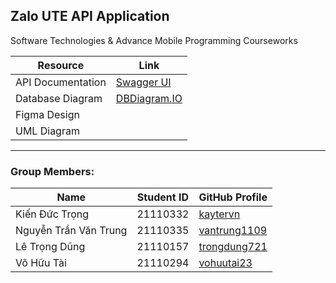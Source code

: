 ## Zalo UTE API Application

Software Technologies & Advance Mobile Programming Courseworks

| **Resource**      | **Link**                                                                |
| ----------------- | ----------------------------------------------------------------------- |
| API Documentation | [Swagger UI](https://realtime-chat-app-api-tbaf.onrender.com/api-docs/) |
| Database Diagram  | [DBDiagram.IO](https://dbdiagram.io/d/ZaloUTE-66c6a9b4a346f9518cbd7113) |
| Figma Design      |                                                                         |
| UML Diagram       |                                                                         |

---

### Group Members:

| Name                  | Student ID | GitHub Profile                                  |
| --------------------- | ---------- | ----------------------------------------------- |
| Kiến Đức Trọng        | 21110332   | [kaytervn](https://github.com/kaytervn)         |
| Nguyễn Trần Văn Trung | 21110335   | [vantrung1109](https://github.com/vantrung1109) |
| Lê Trọng Dũng         | 21110157   | [trongdung721](https://github.com/trongdung721) |
| Võ Hữu Tài            | 21110294   | [vohuutai23](https://github.com/vohuutai23)     |
